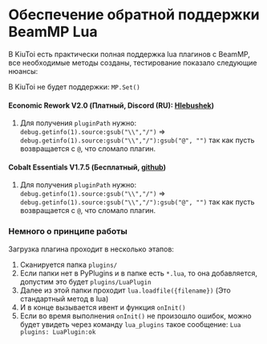 # Обеспечение обратной поддержки BeamMP Lua

В KiuToi есть практически полная поддержка lua плагинов с BeamMP, все необходимые методы созданы, тестирование показало следующие нюансы:

В KiuToi не будет поддержки: `MP.Set()`

#### Economic Rework V2.0 (Платный, Discord (RU): [Hlebushek](https://discordapp.com/users/449634697593749516))

1. Для получения `pluginPath` нужно: `debug.getinfo(1).source:gsub("\\","/")` => `debug.getinfo(1).source:gsub("\\","/"):gsub("@", "")` так как пусть возвращается с `@`, что сломало плагин.

#### Cobalt Essentials V1.7.5 (Бесплатный, [github](https://github.com/prestonelam2003/CobaltEssentials/))

1. Для получения `pluginPath` нужно: `debug.getinfo(1).source:gsub("\\","/")` => `debug.getinfo(1).source:gsub("\\","/"):gsub("@", "")` так как пусть возвращается с `@`, что сломало плагин.

### Немного о принципе работы

Загрузка плагина проходит в несколько этапов:

1. Сканируется папка `plugins/`
2. Если папки нет в PyPlugins и в папке есть `*.lua`, то она добавляется, допустим это будет `plugins/LuaPlugin`
3. Далее из этой папки проходит `lua.loadfile({filename})` (Это стандартный метод в lua)
4. И в конце вызывается ивент и функция `onInit()`
5. Если во время выполнения `onInit()` не произошло ошибок, можно будет увидеть через команду `lua_plugins` такое сообщение: `Lua plugins: LuaPlugin:ok`
